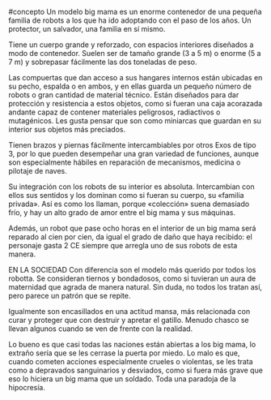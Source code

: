 #concepto
Un modelo big mama es un enorme contenedor de una pequeña familia de robots a los que ha ido adoptando con el paso de los años. Un protector, un salvador, una familia en sí mismo. 

Tiene un cuerpo grande y reforzado, con espacios interiores diseñados a modo de contenedor. Suelen ser de tamaño grande (3 a 5 m) o enorme (5 a 7 m) y sobrepasar fácilmente las dos toneladas de peso.

Las compuertas que dan acceso a sus hangares internos están ubicadas en su pecho, espalda o en ambos, y en ellas guarda un pequeño número de robots o gran cantidad de material técnico. Están diseñados para dar protección y resistencia a estos objetos, como si fueran una caja acorazada andante capaz de contener materiales peligrosos, radiactivos o mutagénicos. Les gusta pensar que son como miniarcas que guardan en su interior sus objetos más preciados. 

Tienen brazos y piernas fácilmente intercambiables por otros Exos de tipo 3, por lo que pueden desempeñar una gran variedad de funciones, aunque son especialmente hábiles en reparación de mecanismos, medicina o pilotaje de naves. 

Su integración con los robots de su interior es absoluta. Intercambian con ellos sus sentidos y los dominan como si fueran su cuerpo, su «familia privada». Así es como los llaman, porque «colección» suena demasiado frío, y hay un alto grado de amor entre el big mama y sus máquinas.

Además, un robot que pase ocho horas en el interior de un big mama será reparado al cien por cien, da igual el grado de daño que haya recibido: el personaje gasta 2 CE siempre que arregla uno de sus robots de esta manera.

EN LA SOCIEDAD
Con diferencia son el modelo más querido por todos los robotta. Se consideran tiernos y bondadosos, como si tuvieran un aura de maternidad que agrada de manera natural. Sin duda, no todos los tratan así, pero parece un patrón que se repite.

Igualmente son encasillados en una actitud mansa, más relacionada con curar y proteger que con destruir y apretar el gatillo. Menudo chasco se llevan algunos cuando se ven de frente con la realidad. 

Lo bueno es que casi todas las naciones están abiertas a los big mama, lo extraño sería que se les cerrase la puerta por miedo. Lo malo es que, cuando cometen acciones especialmente crueles o violentas, se les trata como a depravados sanguinarios y desviados, como si fuera más grave que eso lo hiciera un big mama que un soldado. Toda una paradoja de la hipocresía.